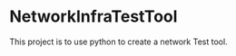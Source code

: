NetworkInfraTestTool
====================
This project is to use python to create a network Test tool.

